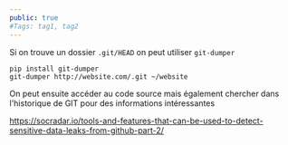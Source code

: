 ```yaml
---
public: true 
#Tags: tag1, tag2
---
```


Si on trouve un dossier `.git/HEAD` on peut utiliser `git-dumper`

```
pip install git-dumper
git-dumper http://website.com/.git ~/website
```

On peut ensuite accéder au code source mais également chercher dans l'historique de GIT pour des informations intéressantes

<https://socradar.io/tools-and-features-that-can-be-used-to-detect-sensitive-data-leaks-from-github-part-2/>
